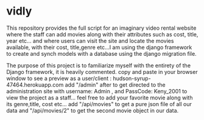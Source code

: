 # vidly
This repository provides the full script for an imaginary video rental website
where the staff can add movies along with their attributes such as cost, title, year etc...
and where users can visit the site and locate the movies available, with their cost, title,genre etc...I am using the django framework to create and synch models with a database using the django migration file.

The purpose of this project is to familiarize myself with the entirety of the Django framework, it is heavily commented.
copy and paste in your browser window to see a preview as a user/client : hudson-syrup-47464.herokuapp.com
add "/admin" after to get directed to the administration site with username: Admin , and PassCode: Keny_2001 to view the project as a staff... feel free to add your favorite movie along with its genre,title, cost etc...
add "/api/movies" to get a pure json file of all our data and "/api/movies/2" to get the second movie object in our data.



